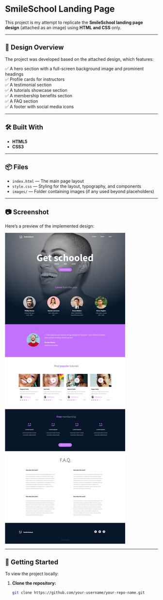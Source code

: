 # SmileSchool Landing Page

This project is my attempt to replicate the **SmileSchool landing page design** (attached as an image) using **HTML and CSS** only.

---

## 🎨 Design Overview

The project was developed based on the attached design, which features:

✅ A hero section with a full-screen background image and prominent headings  
✅ Profile cards for instructors  
✅ A testimonial section  
✅ A tutorials showcase section  
✅ A membership benefits section  
✅ A FAQ section  
✅ A footer with social media icons

---

## 🛠️ Built With

- **HTML5**  
- **CSS3**  

---

## 📦 Files

- `index.html` — The main page layout  
- `style.css` — Styling for the layout, typography, and components  
- `images/` — Folder containing images (if any used beyond placeholders)  

---

## 📷 Screenshot

Here’s a preview of the implemented design:

![Homepage](./images/Homepage%20(Copy).png)

---

## 🚀 Getting Started

To view the project locally:

1. **Clone the repository:**
   ```bash
   git clone https://github.com/your-username/your-repo-name.git

